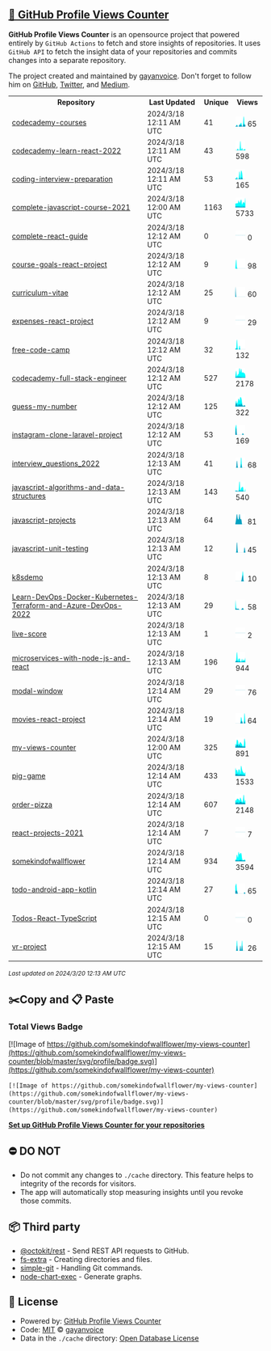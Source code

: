 ## [🚀 GitHub Profile Views Counter](https://github.com/gayanvoice/github-profile-views-counter)
**GitHub Profile Views Counter** is an opensource project that powered entirely by  `GitHub Actions` to fetch and store insights of repositories.
It uses `GitHub API` to fetch the insight data of your repositories and commits changes into a separate repository.

The project created and maintained by [gayanvoice](https://github.com/gayanvoice). Don't forget to follow him on [GitHub](https://github.com/gayanvoice), [Twitter](https://twitter.com/gayanvoice), and [Medium](https://gayanvoice.medium.com/).

<table>
	<tr>
		<th>
			Repository
		</th>
		<th>
			Last Updated
		</th>
		<th>
			Unique
		</th>
		<th>
			Views
		</th>
	</tr>
	<tr>
		<td>
			<a href="https://github.com/somekindofwallflower/my-views-counter/tree/master/readme/540768760/year.md">
				codecademy-courses
			</a>
		</td>
		<td>
			2024/3/18 12:11 AM UTC
		</td>
		<td>
			41
		</td>
		<td>
			<img alt="Response time graph" src="https://github.com/somekindofwallflower/my-views-counter/raw/master/graph/540768760/small/year.png" height="20"> 65
		</td>
	</tr>
	<tr>
		<td>
			<a href="https://github.com/somekindofwallflower/my-views-counter/tree/master/readme/548372410/year.md">
				codecademy-learn-react-2022
			</a>
		</td>
		<td>
			2024/3/18 12:11 AM UTC
		</td>
		<td>
			43
		</td>
		<td>
			<img alt="Response time graph" src="https://github.com/somekindofwallflower/my-views-counter/raw/master/graph/548372410/small/year.png" height="20"> 598
		</td>
	</tr>
	<tr>
		<td>
			<a href="https://github.com/somekindofwallflower/my-views-counter/tree/master/readme/419855223/year.md">
				coding-interview-preparation
			</a>
		</td>
		<td>
			2024/3/18 12:11 AM UTC
		</td>
		<td>
			53
		</td>
		<td>
			<img alt="Response time graph" src="https://github.com/somekindofwallflower/my-views-counter/raw/master/graph/419855223/small/year.png" height="20"> 165
		</td>
	</tr>
	<tr>
		<td>
			<a href="https://github.com/somekindofwallflower/my-views-counter/tree/master/readme/415975168/year.md">
				complete-javascript-course-2021
			</a>
		</td>
		<td>
			2024/3/18 12:00 AM UTC
		</td>
		<td>
			1163
		</td>
		<td>
			<img alt="Response time graph" src="https://github.com/somekindofwallflower/my-views-counter/raw/master/graph/415975168/small/year.png" height="20"> 5733
		</td>
	</tr>
	<tr>
		<td>
			<a href="https://github.com/somekindofwallflower/my-views-counter/tree/master/readme/505335448/year.md">
				complete-react-guide
			</a>
		</td>
		<td>
			2024/3/18 12:12 AM UTC
		</td>
		<td>
			0
		</td>
		<td>
			<img alt="Response time graph" src="https://github.com/somekindofwallflower/my-views-counter/raw/master/graph/505335448/small/year.png" height="20"> 0
		</td>
	</tr>
	<tr>
		<td>
			<a href="https://github.com/somekindofwallflower/my-views-counter/tree/master/readme/435672982/year.md">
				course-goals-react-project
			</a>
		</td>
		<td>
			2024/3/18 12:12 AM UTC
		</td>
		<td>
			9
		</td>
		<td>
			<img alt="Response time graph" src="https://github.com/somekindofwallflower/my-views-counter/raw/master/graph/435672982/small/year.png" height="20"> 98
		</td>
	</tr>
	<tr>
		<td>
			<a href="https://github.com/somekindofwallflower/my-views-counter/tree/master/readme/420033469/year.md">
				curriculum-vitae
			</a>
		</td>
		<td>
			2024/3/18 12:12 AM UTC
		</td>
		<td>
			25
		</td>
		<td>
			<img alt="Response time graph" src="https://github.com/somekindofwallflower/my-views-counter/raw/master/graph/420033469/small/year.png" height="20"> 60
		</td>
	</tr>
	<tr>
		<td>
			<a href="https://github.com/somekindofwallflower/my-views-counter/tree/master/readme/435666261/year.md">
				expenses-react-project
			</a>
		</td>
		<td>
			2024/3/18 12:12 AM UTC
		</td>
		<td>
			9
		</td>
		<td>
			<img alt="Response time graph" src="https://github.com/somekindofwallflower/my-views-counter/raw/master/graph/435666261/small/year.png" height="20"> 29
		</td>
	</tr>
	<tr>
		<td>
			<a href="https://github.com/somekindofwallflower/my-views-counter/tree/master/readme/445301973/year.md">
				free-code-camp
			</a>
		</td>
		<td>
			2024/3/18 12:12 AM UTC
		</td>
		<td>
			32
		</td>
		<td>
			<img alt="Response time graph" src="https://github.com/somekindofwallflower/my-views-counter/raw/master/graph/445301973/small/year.png" height="20"> 132
		</td>
	</tr>
	<tr>
		<td>
			<a href="https://github.com/somekindofwallflower/my-views-counter/tree/master/readme/435050698/year.md">
				codecademy-full-stack-engineer
			</a>
		</td>
		<td>
			2024/3/18 12:12 AM UTC
		</td>
		<td>
			527
		</td>
		<td>
			<img alt="Response time graph" src="https://github.com/somekindofwallflower/my-views-counter/raw/master/graph/435050698/small/year.png" height="20"> 2178
		</td>
	</tr>
	<tr>
		<td>
			<a href="https://github.com/somekindofwallflower/my-views-counter/tree/master/readme/434376698/year.md">
				guess-my-number
			</a>
		</td>
		<td>
			2024/3/18 12:12 AM UTC
		</td>
		<td>
			125
		</td>
		<td>
			<img alt="Response time graph" src="https://github.com/somekindofwallflower/my-views-counter/raw/master/graph/434376698/small/year.png" height="20"> 322
		</td>
	</tr>
	<tr>
		<td>
			<a href="https://github.com/somekindofwallflower/my-views-counter/tree/master/readme/435674792/year.md">
				instagram-clone-laravel-project
			</a>
		</td>
		<td>
			2024/3/18 12:12 AM UTC
		</td>
		<td>
			53
		</td>
		<td>
			<img alt="Response time graph" src="https://github.com/somekindofwallflower/my-views-counter/raw/master/graph/435674792/small/year.png" height="20"> 169
		</td>
	</tr>
	<tr>
		<td>
			<a href="https://github.com/somekindofwallflower/my-views-counter/tree/master/readme/451603613/year.md">
				interview_questions_2022
			</a>
		</td>
		<td>
			2024/3/18 12:13 AM UTC
		</td>
		<td>
			41
		</td>
		<td>
			<img alt="Response time graph" src="https://github.com/somekindofwallflower/my-views-counter/raw/master/graph/451603613/small/year.png" height="20"> 68
		</td>
	</tr>
	<tr>
		<td>
			<a href="https://github.com/somekindofwallflower/my-views-counter/tree/master/readme/450834448/year.md">
				javascript-algorithms-and-data-structures
			</a>
		</td>
		<td>
			2024/3/18 12:13 AM UTC
		</td>
		<td>
			143
		</td>
		<td>
			<img alt="Response time graph" src="https://github.com/somekindofwallflower/my-views-counter/raw/master/graph/450834448/small/year.png" height="20"> 540
		</td>
	</tr>
	<tr>
		<td>
			<a href="https://github.com/somekindofwallflower/my-views-counter/tree/master/readme/434374207/year.md">
				javascript-projects
			</a>
		</td>
		<td>
			2024/3/18 12:13 AM UTC
		</td>
		<td>
			64
		</td>
		<td>
			<img alt="Response time graph" src="https://github.com/somekindofwallflower/my-views-counter/raw/master/graph/434374207/small/year.png" height="20"> 81
		</td>
	</tr>
	<tr>
		<td>
			<a href="https://github.com/somekindofwallflower/my-views-counter/tree/master/readme/435530501/year.md">
				javascript-unit-testing
			</a>
		</td>
		<td>
			2024/3/18 12:13 AM UTC
		</td>
		<td>
			12
		</td>
		<td>
			<img alt="Response time graph" src="https://github.com/somekindofwallflower/my-views-counter/raw/master/graph/435530501/small/year.png" height="20"> 45
		</td>
	</tr>
	<tr>
		<td>
			<a href="https://github.com/somekindofwallflower/my-views-counter/tree/master/readme/540201371/year.md">
				k8sdemo
			</a>
		</td>
		<td>
			2024/3/18 12:13 AM UTC
		</td>
		<td>
			8
		</td>
		<td>
			<img alt="Response time graph" src="https://github.com/somekindofwallflower/my-views-counter/raw/master/graph/540201371/small/year.png" height="20"> 10
		</td>
	</tr>
	<tr>
		<td>
			<a href="https://github.com/somekindofwallflower/my-views-counter/tree/master/readme/546235708/year.md">
				Learn-DevOps-Docker-Kubernetes-Terraform-and-Azure-DevOps-2022
			</a>
		</td>
		<td>
			2024/3/18 12:13 AM UTC
		</td>
		<td>
			29
		</td>
		<td>
			<img alt="Response time graph" src="https://github.com/somekindofwallflower/my-views-counter/raw/master/graph/546235708/small/year.png" height="20"> 58
		</td>
	</tr>
	<tr>
		<td>
			<a href="https://github.com/somekindofwallflower/my-views-counter/tree/master/readme/538674926/year.md">
				live-score
			</a>
		</td>
		<td>
			2024/3/18 12:13 AM UTC
		</td>
		<td>
			1
		</td>
		<td>
			<img alt="Response time graph" src="https://github.com/somekindofwallflower/my-views-counter/raw/master/graph/538674926/small/year.png" height="20"> 2
		</td>
	</tr>
	<tr>
		<td>
			<a href="https://github.com/somekindofwallflower/my-views-counter/tree/master/readme/500419354/year.md">
				microservices-with-node-js-and-react
			</a>
		</td>
		<td>
			2024/3/18 12:13 AM UTC
		</td>
		<td>
			196
		</td>
		<td>
			<img alt="Response time graph" src="https://github.com/somekindofwallflower/my-views-counter/raw/master/graph/500419354/small/year.png" height="20"> 944
		</td>
	</tr>
	<tr>
		<td>
			<a href="https://github.com/somekindofwallflower/my-views-counter/tree/master/readme/434401511/year.md">
				modal-window
			</a>
		</td>
		<td>
			2024/3/18 12:14 AM UTC
		</td>
		<td>
			29
		</td>
		<td>
			<img alt="Response time graph" src="https://github.com/somekindofwallflower/my-views-counter/raw/master/graph/434401511/small/year.png" height="20"> 76
		</td>
	</tr>
	<tr>
		<td>
			<a href="https://github.com/somekindofwallflower/my-views-counter/tree/master/readme/435676856/year.md">
				movies-react-project
			</a>
		</td>
		<td>
			2024/3/18 12:14 AM UTC
		</td>
		<td>
			19
		</td>
		<td>
			<img alt="Response time graph" src="https://github.com/somekindofwallflower/my-views-counter/raw/master/graph/435676856/small/year.png" height="20"> 64
		</td>
	</tr>
	<tr>
		<td>
			<a href="https://github.com/somekindofwallflower/my-views-counter/tree/master/readme/439741534/year.md">
				my-views-counter
			</a>
		</td>
		<td>
			2024/3/18 12:00 AM UTC
		</td>
		<td>
			325
		</td>
		<td>
			<img alt="Response time graph" src="https://github.com/somekindofwallflower/my-views-counter/raw/master/graph/439741534/small/year.png" height="20"> 891
		</td>
	</tr>
	<tr>
		<td>
			<a href="https://github.com/somekindofwallflower/my-views-counter/tree/master/readme/434402475/year.md">
				pig-game
			</a>
		</td>
		<td>
			2024/3/18 12:14 AM UTC
		</td>
		<td>
			433
		</td>
		<td>
			<img alt="Response time graph" src="https://github.com/somekindofwallflower/my-views-counter/raw/master/graph/434402475/small/year.png" height="20"> 1533
		</td>
	</tr>
	<tr>
		<td>
			<a href="https://github.com/somekindofwallflower/my-views-counter/tree/master/readme/434991359/year.md">
				order-pizza
			</a>
		</td>
		<td>
			2024/3/18 12:14 AM UTC
		</td>
		<td>
			607
		</td>
		<td>
			<img alt="Response time graph" src="https://github.com/somekindofwallflower/my-views-counter/raw/master/graph/434991359/small/year.png" height="20"> 2148
		</td>
	</tr>
	<tr>
		<td>
			<a href="https://github.com/somekindofwallflower/my-views-counter/tree/master/readme/435542286/year.md">
				react-projects-2021
			</a>
		</td>
		<td>
			2024/3/18 12:14 AM UTC
		</td>
		<td>
			7
		</td>
		<td>
			<img alt="Response time graph" src="https://github.com/somekindofwallflower/my-views-counter/raw/master/graph/435542286/small/year.png" height="20"> 7
		</td>
	</tr>
	<tr>
		<td>
			<a href="https://github.com/somekindofwallflower/my-views-counter/tree/master/readme/435539709/year.md">
				somekindofwallflower
			</a>
		</td>
		<td>
			2024/3/18 12:14 AM UTC
		</td>
		<td>
			934
		</td>
		<td>
			<img alt="Response time graph" src="https://github.com/somekindofwallflower/my-views-counter/raw/master/graph/435539709/small/year.png" height="20"> 3594
		</td>
	</tr>
	<tr>
		<td>
			<a href="https://github.com/somekindofwallflower/my-views-counter/tree/master/readme/435679895/year.md">
				todo-android-app-kotlin
			</a>
		</td>
		<td>
			2024/3/18 12:14 AM UTC
		</td>
		<td>
			27
		</td>
		<td>
			<img alt="Response time graph" src="https://github.com/somekindofwallflower/my-views-counter/raw/master/graph/435679895/small/year.png" height="20"> 65
		</td>
	</tr>
	<tr>
		<td>
			<a href="https://github.com/somekindofwallflower/my-views-counter/tree/master/readme/455232029/year.md">
				Todos-React-TypeScript
			</a>
		</td>
		<td>
			2024/3/18 12:15 AM UTC
		</td>
		<td>
			0
		</td>
		<td>
			<img alt="Response time graph" src="https://github.com/somekindofwallflower/my-views-counter/raw/master/graph/455232029/small/year.png" height="20"> 0
		</td>
	</tr>
	<tr>
		<td>
			<a href="https://github.com/somekindofwallflower/my-views-counter/tree/master/readme/450260592/year.md">
				vr-project
			</a>
		</td>
		<td>
			2024/3/18 12:15 AM UTC
		</td>
		<td>
			15
		</td>
		<td>
			<img alt="Response time graph" src="https://github.com/somekindofwallflower/my-views-counter/raw/master/graph/450260592/small/year.png" height="20"> 26
		</td>
	</tr>
</table>

<small><i>Last updated on 2024/3/20 12:13 AM UTC</i></small>

## ✂️Copy and 📋 Paste
### Total Views Badge
[![Image of https://github.com/somekindofwallflower/my-views-counter](https://github.com/somekindofwallflower/my-views-counter/blob/master/svg/profile/badge.svg)](https://github.com/somekindofwallflower/my-views-counter)

```readme
[![Image of https://github.com/somekindofwallflower/my-views-counter](https://github.com/somekindofwallflower/my-views-counter/blob/master/svg/profile/badge.svg)](https://github.com/somekindofwallflower/my-views-counter)
```
[**Set up GitHub Profile Views Counter for your repositories**](https://github.com/gayanvoice/github-profile-views-counter)
## ⛔ DO NOT
- Do not commit any changes to `./cache` directory. This feature helps to integrity of the records for visitors.
- The app will automatically stop measuring insights until you revoke those commits.
## 📦 Third party

- [@octokit/rest](https://www.npmjs.com/package/@octokit/rest) - Send REST API requests to GitHub.
- [fs-extra](https://www.npmjs.com/package/fs-extra) - Creating directories and files.
- [simple-git](https://www.npmjs.com/package/simple-git) - Handling Git commands.
- [node-chart-exec](https://www.npmjs.com/package/node-chart-exec) - Generate graphs.
## 📄 License
- Powered by: [GitHub Profile Views Counter](https://github.com/gayanvoice/github-profile-views-counter)
- Code: [MIT](./LICENSE) © [gayanvoice](https://github.com/gayanvoice)
- Data in the `./cache` directory: [Open Database License](https://opendatacommons.org/licenses/odbl/1-0/)